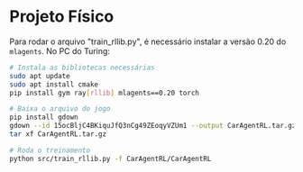 # Projeto Físico

Para rodar o arquivo "train_rllib.py", é necessário instalar a versão 0.20 do `mlagents`.
No PC do Turing:

```bash
# Instala as bibliotecas necessárias
sudo apt update
sudo apt install cmake
pip install gym ray[rllib] mlagents==0.20 torch

# Baixa o arquivo do jogo
pip install gdown
gdown --id 15ocBljC4BKiquJfQ3nCg49ZEoqyVZUm1 --output CarAgentRL.tar.gz
tar xf CarAgentRL.tar.gz

# Roda o treinamento
python src/train_rllib.py -f CarAgentRL/CarAgentRL
```
